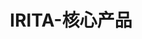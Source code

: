 ---
{
    layout: Layout,
    isIrita: true,
    title: IRITA-核心产品,
    inland: {
    },
    international: {
        titleContent: {
            title: IRITA,
            subTitle: 支持下一代分佈式商業的聯盟鏈產品線
        }
    }
}
---